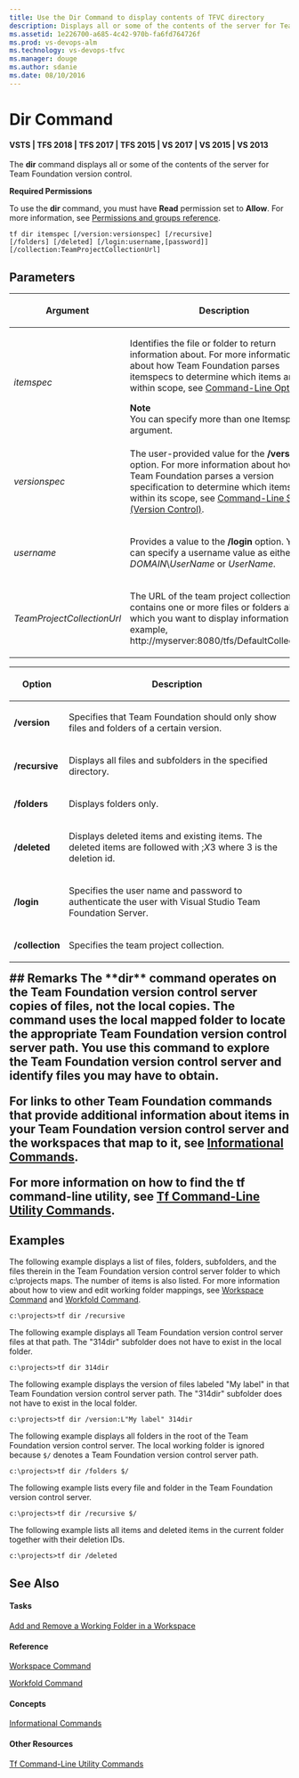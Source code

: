 ```yaml
---
title: Use the Dir Command to display contents of TFVC directory
description: Displays all or some of the contents of the server for Team Foundation version control using the Dir command
ms.assetid: 1e226700-a685-4c42-970b-fa6fd764726f
ms.prod: vs-devops-alm
ms.technology: vs-devops-tfvc
ms.manager: douge
ms.author: sdanie
ms.date: 08/10/2016
---
```


# Dir Command

#### VSTS | TFS 2018 | TFS 2017 | TFS 2015 | VS 2017 | VS 2015 | VS 2013

The **dir** command displays all or some of the contents of the server for Team Foundation version control.

**Required Permissions**

To use the **dir** command, you must have **Read** permission set to **Allow**. For more information, see [Permissions and groups reference](../security/permissions.md).

    tf dir itemspec [/version:versionspec] [/recursive] 
    [/folders] [/deleted] [/login:username,[password]] [/collection:TeamProjectCollectionUrl]

## Parameters<table>
<thead>
<tr>
<th><p><strong>Argument</strong></p></th>
<th><p><strong>Description</strong></p></th>
</tr>
</thead>
<tbody>
<tr>
<td><p><i>itemspec</i></p></td>
<td><p>Identifies the file or folder to return information about. For more information about how Team Foundation parses itemspecs to determine which items are within scope, see <a href="https://msdn.microsoft.com/library/4y2ash30">Command-Line Options</a>.</p>
<div class="alert">
<div class="mtps-table" xmlns="http://www.w3.org/1999/xhtml">
<div class="mtps-row">
<strong>Note</strong>
</div>
<div class="mtps-row">
You can specify more than one Itemspec argument.
</div>
</div>
</div></td>
</tr>
<tr>
<td><p><i>versionspec</i></p></td>
<td><p>The user-provided value for the <strong>/version</strong> option. For more information about how Team Foundation parses a version specification to determine which items are within its scope, see <a href="https://msdn.microsoft.com/library/56f7w6be">Command-Line Syntax (Version Control)</a>.</p></td>
</tr>
<tr>
<td><p><i>username</i></p></td>
<td><p>Provides a value to the <strong>/login</strong> option. You can specify a username value as either <i>DOMAIN</i>\<i>UserName</i> or <i>UserName</i>.</p></td>
</tr>
<tr>
<td><p><i>TeamProjectCollectionUrl</i></p></td>
<td><p>The URL of the team project collection that contains one or more files or folders about which you want to display information (for example, http://myserver:8080/tfs/DefaultCollection/).</p></td>
</tr>
</tbody>
</table>

<table>
<thead>
<tr>
<th><p><strong>Option</strong></p></th>
<th><p><strong>Description</strong></p></th>
</tr>
</thead>
<tbody>
<tr>
<td><p><strong>/version</strong></p></td>
<td><p>Specifies that Team Foundation should only show files and folders of a certain version.</p></td>
</tr>
<tr>
<td><p><strong>/recursive</strong></p></td>
<td><p>Displays all files and subfolders in the specified directory.</p></td>
</tr>
<tr>
<td><p><strong>/folders</strong></p></td>
<td><p>Displays folders only.</p></td>
</tr>
<tr>
<td><p><strong>/deleted</strong></p></td>
<td><p>Displays deleted items and existing items. The deleted items are followed with ;<em>X</em>3 where 3 is the deletion id.</p></td>
</tr>
<tr>
<td><p><strong>/login</strong></p></td>
<td><p>Specifies the user name and password to authenticate the user with Visual Studio Team Foundation Server.</p></td>
</tr>
<tr>
<td><p><strong>/collection</strong></p></td>
<td><p>Specifies the team project collection.</p></td>
</tr>
</tbody>
</table>
## Remarks
The **dir** command operates on the Team Foundation version control server copies of files, not the local copies. The command uses the local mapped folder to locate the appropriate Team Foundation version control server path. You use this command to explore the Team Foundation version control server and identify files you may have to obtain.

For links to other Team Foundation commands that provide additional information about items in your Team Foundation version control server and the workspaces that map to it, see [Informational Commands](https://msdn.microsoft.com/library/ms181450).

For more information on how to find the **tf** command-line utility, see [Tf Command-Line Utility Commands](https://msdn.microsoft.com/library/z51z7zy0).
## Examples
The following example displays a list of files, folders, subfolders, and the files therein in the Team Foundation version control server folder to which c:\\projects maps. The number of items is also listed. For more information about how to view and edit working folder mappings, see [Workspace Command](workspace-command.md) and [Workfold Command](workfold-command.md).

    c:\projects>tf dir /recursive

The following example displays all Team Foundation version control server files at that path. The "314dir" subfolder does not have to exist in the local folder.

    c:\projects>tf dir 314dir

The following example displays the version of files labeled "My label" in that Team Foundation version control server path. The "314dir" subfolder does not have to exist in the local folder.

    c:\projects>tf dir /version:L"My label" 314dir

The following example displays all folders in the root of the Team Foundation version control server. The local working folder is ignored because `$/` denotes a Team Foundation version control server path.

    c:\projects>tf dir /folders $/

The following example lists every file and folder in the Team Foundation version control server.

    c:\projects>tf dir /recursive $/

The following example lists all items and deleted items in the current folder together with their deletion IDs.

    c:\projects>tf dir /deleted

## See Also

#### Tasks

[Add and Remove a Working Folder in a Workspace](https://msdn.microsoft.com/library/ms181386)

#### Reference

[Workspace Command](workspace-command.md)

[Workfold Command](workfold-command.md)

#### Concepts

[Informational Commands](https://msdn.microsoft.com/library/ms181450)

#### Other Resources

[Tf Command-Line Utility Commands](https://msdn.microsoft.com/library/z51z7zy0)
